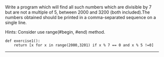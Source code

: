 
Write a program which will find all such numbers which are divisible by 7 but are not a multiple of 5, between 2000 and 3200 (both included).The numbers obtained should be printed in a comma-separated sequence on a single line.

Hints:
Consider use range(#begin, #end) method.

```
def exercise1(): 
    return [x for x in range(2000,3201) if x % 7 == 0 and x % 5 !=0] 
```

---
